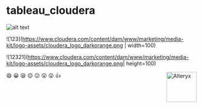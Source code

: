 # tableau_cloudera

![alt text](https://www.absentdata.com/wp-content/uploads/2018/01/Tableau-logo.jpg )

![123](https://www.cloudera.com/content/dam/www/marketing/media-kit/logo-assets/cloudera_logo_darkorange.png | width=100)

![12321](https://www.cloudera.com/content/dam/www/marketing/media-kit/logo-assets/cloudera_logo_darkorange.png| height=100)


<img align="right" src="https://www.cloudera.com/content/dam/www/marketing/media-kit/logo-assets/cloudera_logo_darkorange.png"  height="80" alt="Alteryx">

:smile: :grinning: :sleepy: :relieved: :confused: :open_mouth: :astonished: :thumbsup:
